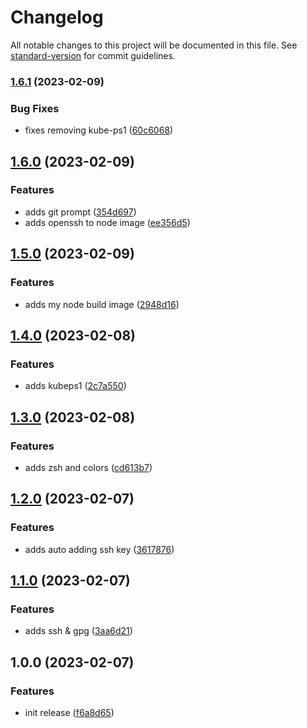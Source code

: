 # Changelog

All notable changes to this project will be documented in this file. See [standard-version](https://github.com/conventional-changelog/standard-version) for commit guidelines.

### [1.6.1](https://github.com/harrytang/devops-tools/compare/v1.6.0...v1.6.1) (2023-02-09)


### Bug Fixes

* fixes removing kube-ps1 ([60c6068](https://github.com/harrytang/devops-tools/commit/60c60689618c98d2823c8f352671c566d774ba84))

## [1.6.0](https://github.com/harrytang/devops-tools/compare/v1.5.0...v1.6.0) (2023-02-09)


### Features

* adds git prompt ([354d697](https://github.com/harrytang/devops-tools/commit/354d6971c3ac73e829672950ac1261107200e8ce))
* adds openssh to node image ([ee356d5](https://github.com/harrytang/devops-tools/commit/ee356d5737a968686941755563f8af87699367ec))

## [1.5.0](https://github.com/harrytang/devops-tools/compare/v1.4.0...v1.5.0) (2023-02-09)


### Features

* adds my node build image ([2948d16](https://github.com/harrytang/devops-tools/commit/2948d16e7109ab25103eb4493c16d276a9290471))

## [1.4.0](https://github.com/harrytang/devops-tools/compare/v1.3.0...v1.4.0) (2023-02-08)


### Features

* adds kubeps1 ([2c7a550](https://github.com/harrytang/devops-tools/commit/2c7a5509c928003d0fee13cc7996d790da01cee0))

## [1.3.0](https://github.com/harrytang/devops-tools/compare/v1.2.0...v1.3.0) (2023-02-08)


### Features

* adds zsh and colors ([cd613b7](https://github.com/harrytang/devops-tools/commit/cd613b72adf48c6fdaaf425639e5659e66c6790e))

## [1.2.0](https://github.com/harrytang/devops-tools/compare/v1.1.0...v1.2.0) (2023-02-07)


### Features

* adds auto adding ssh key ([3617876](https://github.com/harrytang/devops-tools/commit/361787693ca1201166dc95fe442abceac7bc5c63))

## [1.1.0](https://github.com/harrytang/devops-tools/compare/v1.0.0...v1.1.0) (2023-02-07)


### Features

* adds ssh & gpg ([3aa6d21](https://github.com/harrytang/devops-tools/commit/3aa6d2196b823e6c77c67539fdeecdaa10472fc1))

## 1.0.0 (2023-02-07)


### Features

* init release ([f6a8d65](https://github.com/harrytang/devops-tools/commit/f6a8d658a44d57eef7db210c31e8bb383eab05e8))
